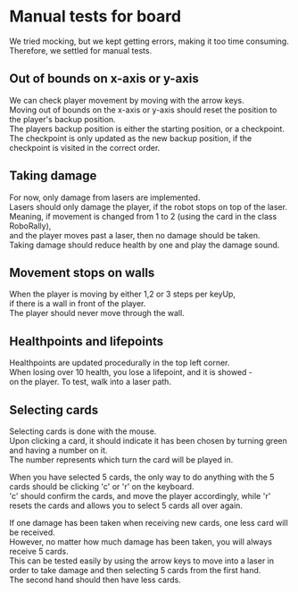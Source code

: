 # Manual tests for board
We tried mocking, but we kept getting errors, making it too time consuming.\
Therefore, we settled for manual tests.

## Out of bounds on x-axis or y-axis
We can check player movement by moving with the arrow keys.\
Moving out of bounds on the x-axis or y-axis should reset the position to the player's backup position.\
The players backup position is either the starting position, or a checkpoint.\
The checkpoint is only updated as the new backup position, if the checkpoint is visited in the correct order.

## Taking damage
For now, only damage from lasers are implemented.\
Lasers should only damage the player, if the robot stops on top of the laser.\
Meaning, if movement is changed from 1 to 2 (using the card in the class RoboRally), \
and the player moves past a laser,
then no damage should be taken.\
Taking damage should reduce health by one and play the damage sound.

## Movement stops on walls
When the player is moving by either 1,2 or 3 steps per keyUp, \
if there is a wall in front of the player.\
The player should never move through the wall.

## Healthpoints and lifepoints
Healthpoints are updated procedurally in the top left corner.\
When losing over 10 health, you lose a lifepoint, and it is showed - \
on the player. To test, walk into a laser path. 

## Selecting cards
Selecting cards is done with the mouse.\
Upon clicking a card, it should indicate it has been chosen by turning green and having a number on it.\
The number represents which turn the card will be played in.

When you have selected 5 cards, the only way to do anything with the 5 cards should be clicking 'c' or 'r' on the keyboard.\
'c' should confirm the cards, and move the player accordingly, while 'r' resets the cards and allows you to select 5 cards all over again.

If one damage has been taken when receiving new cards, one less card will be received.\
However, no matter how much damage has been taken, you will always receive 5 cards.\
This can be tested easily by using the arrow keys to move into a laser in order to take damage and then selecting 5 cards from the first hand.\
The second hand should then have less cards.